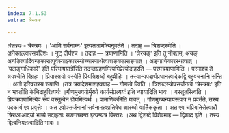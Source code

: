 ```yaml
---
index: 7.1.53
sutra: त्रेस्त्रयः

---
```

_त्रेस्त्रयः_ - त्रेस्त्रयः । 'आमि सर्वनाम्नः' इत्यतआमी॑त्यनुवर्तते । तदाह — त्रिशब्दस्येति । अनेकाल्त्वात्सर्वादेशः । नुट् दीर्घश्च । तदाह — त्रयाणामिति । 'त्रेरयङ्' इति तु नोक्तम्, अयङ् अनङित्यादिवन्ङकारात्पूर्वस्याऽकारस्योच्चारणार्थत्वाशङ्काप्रसङ्गात् । अङ्गाधिकारस्थत्वात् । 'पदाङ्गाधिकारे' इति परिभाषयात्रे॑रिति तदन्तग्रहणमित्यभिप्रेत्योदाहरति — परमत्रयाणामिति । परमाश्च ते त्रयश्चेति विग्रहः । प्रियास्त्रयो यस्येति प्रियत्रिशब्दो बहुव्रीहिः । तस्यान्यपदार्थप्रधानत्वादेकद्वि बहुवचनानि सन्ति । अतो हरिवत्तस्य रूपाणि ।तत्र त्रयादेशमाशह्क्याह — गौणत्वे त्विति । त्रिशब्दस्योपसर्जनत्वे 'त्रेस्त्रयः' इति न भवतीति केचिदाहुरित्यर्थः ।गौणमुख्ययोर्मुख्ये कार्यसंप्रत्ययः॑ इति न्यायादिति भावः । वस्तुतस्त्विति ।प्रियत्रयाणा॑मित्येव रूपं वस्तुत्वेन ज्ञेयमित्यर्थः । प्रामाणिकमिति यावत् । गौणमुख्यन्यायस्त्वत्र न प्रवर्तते, तस्य पदकार्य एव प्रवृत्तेः । अत एवोपसर्जनानां सर्वनामत्वप्रतिषेध आरब्धो वार्तिककृता । अत एव चप्रियतिसे॑त्यादौ त्रिरुआआदयो भाष्ये उदाहृताः सङगच्छन्त इत्यन्यत्र विस्तरः ।अथ द्विशब्दे विशेषमाह — द्विशब्द इति । तस्य द्वित्वनियतत्वादिति भावः ।